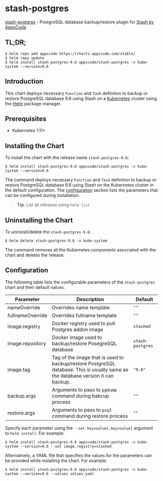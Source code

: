 # stash-postgres

[stash-postgres](https://github.com/stashed/postgres) - PostgreSQL database backup/restore plugin for [Stash by AppsCode](https://stash.run)

## TL;DR;

```console
$ helm repo add appscode https://charts.appscode.com/stable/
$ helm repo update
$ helm install stash-postgres-9.6 appscode/stash-postgres -n kube-system --version=9.6
```

## Introduction

This chart deploys necessary `Function` and `Task` definition to backup or restore PostgreSQL database 9.6 using Stash on a [Kubernetes](http://kubernetes.io) cluster using the [Helm](https://helm.sh) package manager.

## Prerequisites

- Kubernetes 1.11+

## Installing the Chart

To install the chart with the release name `stash-postgres-9.6`:

```console
$ helm install stash-postgres-9.6 appscode/stash-postgres -n kube-system --version=9.6
```

The command deploys necessary `Function` and `Task` definition to backup or restore PostgreSQL database 9.6 using Stash on the Kubernetes cluster in the default configuration. The [configuration](#configuration) section lists the parameters that can be configured during installation.

> **Tip**: List all releases using `helm list`

## Uninstalling the Chart

To uninstall/delete the `stash-postgres-9.6`:

```console
$ helm delete stash-postgres-9.6 -n kube-system
```

The command removes all the Kubernetes components associated with the chart and deletes the release.

## Configuration

The following table lists the configurable parameters of the `stash-postgres` chart and their default values.

|    Parameter     |                                                           Description                                                            |     Default      |
|------------------|----------------------------------------------------------------------------------------------------------------------------------|------------------|
| nameOverride     | Overrides name template                                                                                                          | `""`             |
| fullnameOverride | Overrides fullname template                                                                                                      | `""`             |
| image.registry   | Docker registry used to pull Postgres addon image                                                                                | `stashed`        |
| image.repository | Docker image used to backup/restore PosegreSQL database                                                                          | `stash-postgres` |
| image.tag        | Tag of the image that is used to backup/restore PostgreSQL database. This is usually same as the database version it can backup. | `"9.6"`          |
| backup.args      | Arguments to pass to `pgdump` command  during bakcup process                                                                     | `""`             |
| restore.args     | Arguments to pass to `psql` command during restore process                                                                       | `""`             |


Specify each parameter using the `--set key=value[,key=value]` argument to `helm install`. For example:

```console
$ helm install stash-postgres-9.6 appscode/stash-postgres -n kube-system --version=9.6 --set image.registry=stashed
```

Alternatively, a YAML file that specifies the values for the parameters can be provided while
installing the chart. For example:

```console
$ helm install stash-postgres-9.6 appscode/stash-postgres -n kube-system --version=9.6 --values values.yaml
```
